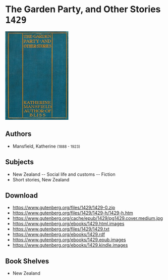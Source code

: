# The Garden Party, and Other Stories <kbd>1429</kbd>

![](./cover.medium.jpg "")

## Authors


 - Mansfield, Katherine <small>(1888 - 1923)</small>

## Subjects


 - New Zealand -- Social life and customs -- Fiction
 - Short stories, New Zealand

## Download


 - https://www.gutenberg.org/files/1429/1429-0.zip
 - https://www.gutenberg.org/files/1429/1429-h/1429-h.htm
 - https://www.gutenberg.org/cache/epub/1429/pg1429.cover.medium.jpg
 - https://www.gutenberg.org/ebooks/1429.html.images
 - https://www.gutenberg.org/files/1429/1429.txt
 - https://www.gutenberg.org/ebooks/1429.rdf
 - https://www.gutenberg.org/ebooks/1429.epub.images
 - https://www.gutenberg.org/ebooks/1429.kindle.images

## Book Shelves


 - New Zealand
